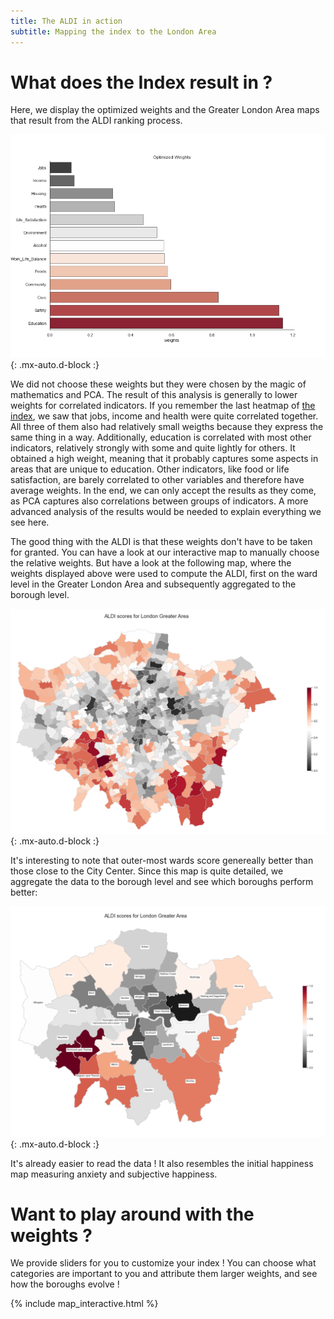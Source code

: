```yaml
---
title: The ALDI in action 
subtitle: Mapping the index to the London Area
---
```


# What does the Index result in ? 

Here, we display the optimized weights and the Greater London Area maps that result from the ALDI ranking process. 

![weights](./assets/img/weigths.png){: .mx-auto.d-block :}

We did not choose these weights but they were chosen by the magic of mathematics and PCA. The result of this analysis is generally to lower weights for correlated indicators. If you remember the last heatmap of [the index](https://charlyneburki.github.io/The-ALDI/aldi/), we saw that jobs, income and health were quite correlated together. All three of them also had relatively small weigths because they express the same thing in a way. Additionally, education is correlated with most other indicators, relatively strongly with some and quite lightly for others. It obtained a high weight, meaning that it probably captures some aspects in areas that are unique to education. Other indicators, like food or life satisfaction, are barely correlated to other variables and therefore have average weights. In the end, we can only accept the results as they come, as PCA captures also correlations between groups of indicators. A more advanced analysis of the results would be needed to explain everything we see here.

The good thing with the ALDI is that these weights don't have to be taken for granted. You can have a look at our interactive map to manually choose the relative weights. But have a look at the following map, where the weights displayed above were used to compute the ALDI, first on the ward level in the Greater London Area and subsequently aggregated to the borough level.


![ward map](./assets/img/ALDI_ward_map.png){: .mx-auto.d-block :}

It's interesting to note that outer-most wards score genereally better than those close to the City Center. Since this map is quite detailed, we aggregate the data to the borough level and see which boroughs perform better: 

![borough map](./assets/img/ALDI_borough_map.png){: .mx-auto.d-block :}

It's already easier to read the data ! It also resembles the initial happiness map measuring anxiety and subjective happiness.

# Want to play around with the weights ?

We provide sliders for you to customize your index ! You can choose what categories are important to you and attribute them larger weights, and see how the boroughs evolve !


{%<!DOCTYPE HTML>  include map_interactive.html  %}

